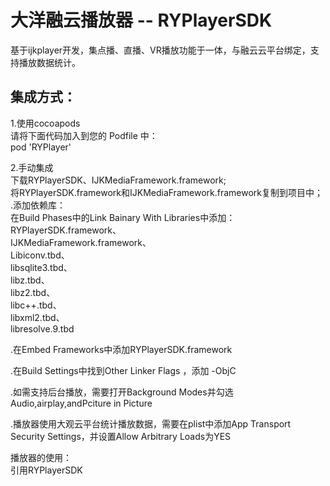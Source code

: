 大洋融云播放器 -- RYPlayerSDK
====
基于ijkplayer开发，集点播、直播、VR播放功能于一体，与融云云平台绑定，支持播放数据统计。

集成方式：
-----
1.使用cocoapods<br>
请将下面代码加入到您的 Podfile 中：<br>
pod 'RYPlayer'<br>

2.手动集成<br>
下载RYPlayerSDK、IJKMediaFramework.framework;<br>
将RYPlayerSDK.framework和IJKMediaFramework.framework复制到项目中；<br>
.添加依赖库：<br>
在Build Phases中的Link Bainary With Libraries中添加：<br>
RYPlayerSDK.framework、<br>
IJKMediaFramework.framework、<br>
Libiconv.tbd、<br>
libsqlite3.tbd、<br>
libz.tbd、<br>
libz2.tbd、<br>
libc++.tbd、<br>
libxml2.tbd、<br>
libresolve.9.tbd<br>

.在Embed Frameworks中添加RYPlayerSDK.framework<br>

.在Build Settings中找到Other Linker Flags ，添加 -ObjC<br>

.如需支持后台播放，需要打开Background Modes并勾选Audio,airplay,andPciture in Picture<br>

.播放器使用大观云平台统计播放数据，需要在plist中添加App Transport Security Settings，并设置Allow Arbitrary Loads为YES<br>

播放器的使用：<br>
引用RYPlayerSDK<br>



